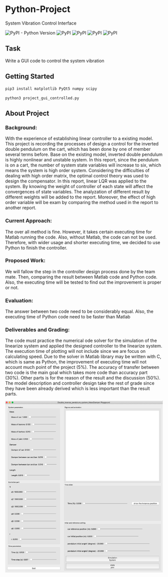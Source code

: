# Python-Project
System Vibration Control Interface 

![PyPI - Python Version](https://img.shields.io/pypi/pyversions/matplotlib)
![PyPI](https://img.shields.io/pypi/v/PyQt5?color=orange&label=PyQt5)
![PyPI](https://img.shields.io/pypi/v/matplotlib?color=Green&label=matplotlib)
![PyPI](https://img.shields.io/pypi/v/NumPy?color=red&label=NumPy)
![PyPI](https://img.shields.io/pypi/v/SciPy?color=Yellow&label=SciPy)
## Task
Write a GUI code to control the system vibration
## Getting Started
```shell
pip3 install matplotlib PyQt5 numpy scipy
```
```shell
python3 project_gui_controlled.py
```

## About Project
### Background:
  With the experience of establishing linear controller to a existing model. This project is recording the processes of design a control for the inverted double pendulum on the cart, which has been done by one of member several terms before.
Base on the existing model, inverted double pendulum is highly nonlinear and unstable system. In this report, since the pendulum is on a cart, the number of system state variables will increase to six, which means the system is high order system. Considering the difficulties of dealing with high order matrix, the optimal control theory was used to design the compensator. In this report, linear LQR was applied to the system. By knowing the weight of controller of each state will affect the convergences of state variables. The analyzation of different result by different weights will be added to the report. Moreover, the effect of high order variable will be exam by comparing the method used in the report to another report.

### Current Approach:
  The over all method is fine. However, it takes certain executing time for Matlab running the code. Also, without Matlab, the code can not be used. Therefore, with wider usage and shorter executing time, we decided to use Python to finish the controller.
  
### Proposed Work:
  We will fallow the step in the controller design process done by the team mate. Then, comparing the result between Matlab code and Python code. Also, the executing time will be tested to find out the improvement is proper or not.
  
### Evaluation:
  The answer between two code need to be considerably equal. Also, the executing time of Python code need to be faster than Matlab
  
### Deliverables and Grading:
  The code must practice the numerical ode solver for the simulation of the linearize system and applied the designed controller to the linearize system. The execution time of plotting will not include since we are focus on calculating speed. 
  Due to the solver in Matlab library may be written with C, which is same as Python, the improvement of executing time will not account much point of the project (5%). The accuracy of transfer between two code is the main goal which takes more code than accuracy part (30%). Other parts is for the reason of the result and the discussion (50%). The model description and controller design take the rest of grade since they have been already derived which is less important than the result parts.
  
![CustomIcon](interface.png)
